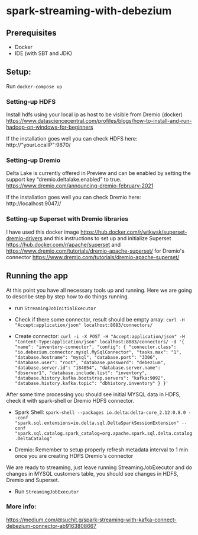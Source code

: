 # spark-streaming-with-debezium

## Prerequisites
- Docker
- IDE (with SBT and JDK)

## Setup:
Run ```docker-compose up```

### Setting-up HDFS
Install hdfs using your local ip as host to be visible from Dremio (docker) https://www.datasciencecentral.com/profiles/blogs/how-to-install-and-run-hadoop-on-windows-for-beginners

If the installation goes well you can check HDFS here: http://"yourLocalIP":9870/

### Setting-up Dremio
Delta Lake is currently offered in Preview and can be enabled by setting the support key “dremio.deltalake.enabled” to true. https://www.dremio.com/announcing-dremio-february-2021

If the installation goes well you can check Dremio here: http://localhost:9047//

### Setting-up Superset with Dremio libraries
I have used this docker image https://hub.docker.com/r/wtkwsk/superset-dremio-drivers and this instructions to set up and initialize Superset https://hub.docker.com/r/apache/superset and https://www.dremio.com/tutorials/dremio-apache-superset/ for Dremio's connector https://www.dremio.com/tutorials/dremio-apache-superset/

## Running the app
At this point you have all necessary tools up and running. Here we are going to describe step by step how to do things running.

- run ```StreamingJobInitialExecutor```

- Check if there some connector, result should be empty array: ```curl -H "Accept:application/json" localhost:8083/connectors/```
  
- Create connector: ```curl -i -X POST -H "Accept:application/json" -H "Content-Type:application/json" localhost:8083/connectors/ -d '{ "name": "inventory-connector", "config": { "connector.class": "io.debezium.connector.mysql.MySqlConnector", "tasks.max": "1", "database.hostname": "mysql", "database.port": "3306", "database.user": "root", "database.password": "debezium", "database.server.id": "184054", "database.server.name": "dbserver1", "database.include.list": "inventory", "database.history.kafka.bootstrap.servers": "kafka:9092", "database.history.kafka.topic": "dbhistory.inventory" } }'```

After some time processing you should see initial MYSQL data in HDFS, check it with spark-shell or Dremio HDFS connector.

- Spark Shell: ```spark-shell --packages io.delta:delta-core_2.12:0.8.0 --conf "spark.sql.extensions=io.delta.sql.DeltaSparkSessionExtension" --conf "spark.sql.catalog.spark_catalog=org.apache.spark.sql.delta.catalog.DeltaCatalog"```

- Dremio: Remember to setup properly refresh metadata interval to 1 min once you are creating HDFS Dremio's connector

We are ready to streaming, just leave running StreamingJobExecutor and do changes in MYSQL customers table, you should see changes in HDFS, Dremio and Superset.

- Run ```StreamingJobExecutor```

### More info:
https://medium.com/@suchit.g/spark-streaming-with-kafka-connect-debezium-connector-ab9163808667
